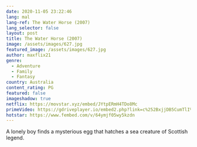 ```yaml
---
date: 2020-11-05 23:22:46
lang: mal
lang-ref: The Water Horse (2007)
lang_selector: false
layout: post
title: The Water Horse (2007)
image: /assets/images/627.jpg
featured_image: /assets/images/627.jpg
author: maxflix21
genre:
  - Adventure
  - Family
  - Fantasy
country: Australia
content_rating: PG
featured: false
imageshadow: true
netflix: https://movstar.xyz/embed/JYtpERmH4TDo8Mc
primeVideo: https://gdriveplayer.io/embed2.php?link=c%252BxjjDB5CumTlI%252BMdCpA%252BwoTKaRlnHFMhVltWSdTOwY8YKAZ5ucGFlDtWJoYV12JcT6%252BVFfJkuKEcnpDCBnaod8R4Tp4fOQ4YkAShVP%252B%252Fl8nAeLBxpdM6WUfRcPf4wxMtiTmwopWa5MwNkIChEn2ZlQxf7QQsGBupzNI0uKKaB0VTXw7MIi1aErvoherB6i7I%253D
hotstar: https://www.fembed.com/v/64ymjf05wy5kzdn
---
```

A lonely boy finds a mysterious egg that hatches a sea creature of Scottish legend.